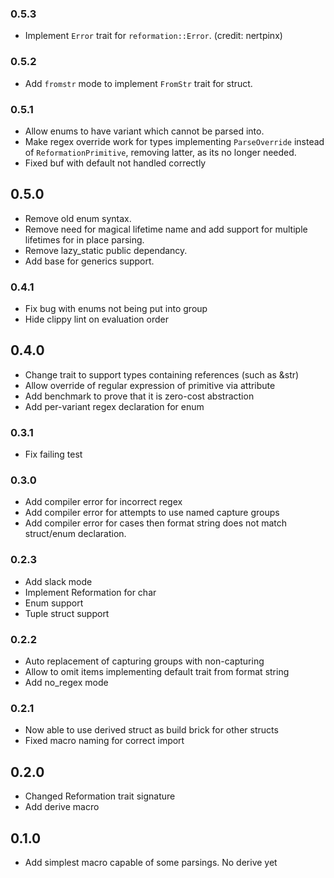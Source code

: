 ### 0.5.3
+ Implement `Error` trait for `reformation::Error`. (credit: nertpinx)

### 0.5.2
+ Add `fromstr` mode to implement `FromStr` trait for struct.

### 0.5.1
+ Allow enums to have variant which cannot be parsed into.
+ Make regex override work for types implementing `ParseOverride` instead of `ReformationPrimitive`,
    removing latter, as its no longer needed.
+ Fixed buf with default not handled correctly

## 0.5.0
+ Remove old enum syntax.
+ Remove need for magical lifetime name and 
    add support for multiple lifetimes for 
    in place parsing.
+ Remove lazy_static public dependancy.
+ Add base for generics support.

### 0.4.1
+ Fix bug with enums not being put into group
+ Hide clippy lint on evaluation order

## 0.4.0
+ Change trait to support types containing references (such as &str)
+ Allow override of regular expression of primitive via attribute
+ Add benchmark to prove that it is zero-cost abstraction
+ Add per-variant regex declaration for enum

### 0.3.1
+ Fix failing test

### 0.3.0
+ Add compiler error for incorrect regex
+ Add compiler error for attempts to use named capture groups
+ Add compiler error for cases then format string does not match struct/enum declaration.

### 0.2.3
+ Add slack mode
+ Implement Reformation for char
+ Enum support
+ Tuple struct support

### 0.2.2
+ Auto replacement of capturing groups with non-capturing
+ Allow to omit items implementing default trait from format string
+ Add no_regex mode

### 0.2.1
+ Now able to use derived struct as build brick for other structs
+ Fixed macro naming for correct import

## 0.2.0
+ Changed Reformation trait signature
+ Add derive macro

## 0.1.0
+ Add simplest macro capable of some parsings. No derive yet

